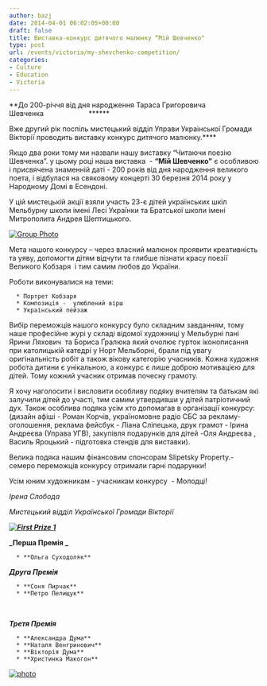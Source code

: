 ```yaml
---
author: bazj
date: 2014-04-01 06:02:05+00:00
draft: false
title: Виставка-конкурс дитячого малюнку “Мій Шевченко"
type: post
url: /events/victoria/my-shevchenko-competition/
categories:
- Culture
- Education
- Victoria
---
```


**До 200-річчя від дня народження Тараса Григоровича Шевченка                       ******

Вже другий рік поспіль мистецький відділ Управи Украінської Громади Вікторії проводить виставку конкурс дитячого малюнку.****

Якщо два роки тому ми назвали нашу виставку “Читаючи поезію Шевченка”. у цьому році наша виставка  - **“Мій Шевченко"** є особливою i присвячена знаменній даті - 200 років від дня народження великого поета, i відбулася на свяковому концерті 30 березня 2014 року y Народному Домі в Есендоні.

У цій мистецькій акції взяли участь 23-є дітей українських шкіл Мельбурну школи імені Лесі Українки та Братської школи імені Митрополита Андрея Шептицького. 

[![Group Photo](http://www.ozeukes.com/wp-content/uploads/2014/04/Group-Photo.jpg)
](http://www.ozeukes.com/wp-content/uploads/2014/04/Group-Photo.jpg)

Мета нашого конкурсу – через власний малюнок проявити креативність та уяву, допомогти дітям відчути та глибше пізнати красу поезії Великого Кобзаря  і тим самим любов до України. 

Роботи виконувалися на теми: 



	  * Портрет Кобзаря
	  * Композиція -  улюблений вірш
	  * Український пейзаж

Вибір переможців нашого конкурсу було складним зaвданням, тому наше професійне журі у складі відомої художниці у Мельбурні пані Ярини Ляхович  та Бориса Ґралюка який очолює гурток іконописання при католицькій катедрі у Норт Мельборні, брали під увагу оригінальність робіт а також вікову категорію учaсників. Kожна художня робота дитини є унікальною, а конкурс є лише доброю мотивацією для дітей. Тому кожний учасник отримав почесну грамоту.

Я хочу наголосити і висловити особливу подяку вчителям та батькам які залучили дітей до участі, тим самим утвердивши у дітей патріотичний дух. Також особлива подяка усім хто допомагав в організації конкурсу: (дизайн афіші - Роман Корчів, україномовне радіо СБС за рекламу-оголошення, реклама фейсбук - Ліана Сліпецька, друк грамот - Ірина Андреєва (Управа УГВ), закупівля подарунків для дітей -Oля Андреєва , Василь Яроцький - підготовка стендів для виставки). 

Велика подяка нашим фінансовим спонсорам Slipetsky Property.- семеро переможців конкурсу отримали гарні подарунки!

Усім юним художникам - учасникам конкурсу  - Молодці!

_Ірена Слобода_

_Mистецький відділ Української Громади Вікторії_

**_[![First Prize 1](http://www.ozeukes.com/wp-content/uploads/2014/04/First-Prize-1.jpg)
](http://www.ozeukes.com/wp-content/uploads/2014/04/First-Prize-1.jpg)_**



**_Перша Премія _**





	  * **Ольга Суходоляк**







**_Друга Премія_**





	  * **Соня Пирчак**
	  * **Петро Пелищук**



 



**_Третя Премія_**





	  * **Александра Дума**
	  * **Наталя Венгринович**
	  * **Вікторія Дума**
	  * **Христинка Макогон**

[![photo](http://www.ozeukes.com/wp-content/uploads/2014/04/photo.jpg)
](http://www.ozeukes.com/wp-content/uploads/2014/04/photo.jpg)
